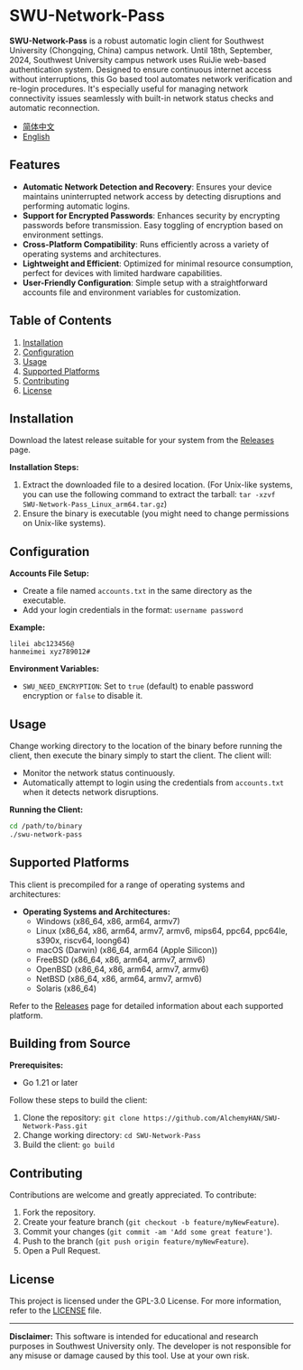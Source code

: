 # SWU-Network-Pass

**SWU-Network-Pass** is a robust automatic login client for Southwest University (Chongqing, China) campus network. Until 18th, September, 2024, Southwest University campus network uses RuiJie web-based authentication system. Designed to ensure continuous internet access without interruptions, this Go based tool automates network verification and re-login procedures. It's especially useful for managing network connectivity issues seamlessly with built-in network status checks and automatic reconnection.

- [简体中文](README_zh.md)
- [English](README.md)

## Features

- **Automatic Network Detection and Recovery**: Ensures your device maintains uninterrupted network access by detecting disruptions and performing automatic logins.
- **Support for Encrypted Passwords**: Enhances security by encrypting passwords before transmission. Easy toggling of encryption based on environment settings.
- **Cross-Platform Compatibility**: Runs efficiently across a variety of operating systems and architectures.
- **Lightweight and Efficient**: Optimized for minimal resource consumption, perfect for devices with limited hardware capabilities.
- **User-Friendly Configuration**: Simple setup with a straightforward accounts file and environment variables for customization.

## Table of Contents

1. [Installation](#installation)
2. [Configuration](#configuration)
3. [Usage](#usage)
4. [Supported Platforms](#supported-platforms)
5. [Contributing](#contributing)
6. [License](#license)

## Installation

Download the latest release suitable for your system from the [Releases](https://github.com/AlchemyHAN/SWU-Network-Pass/releases) page.

**Installation Steps:**

1. Extract the downloaded file to a desired location.
(For Unix-like systems, you can use the following command to extract the tarball: `tar -xzvf SWU-Network-Pass_Linux_arm64.tar.gz`)
2. Ensure the binary is executable (you might need to change permissions on Unix-like systems).

## Configuration

**Accounts File Setup:**

- Create a file named `accounts.txt` in the same directory as the executable.
- Add your login credentials in the format: `username password`

**Example:**

``` plaintext
lilei abc123456@
hanmeimei xyz789012#
```

**Environment Variables:**

- `SWU_NEED_ENCRYPTION`: Set to `true` (default) to enable password encryption or `false` to disable it.

## Usage

Change working directory to the location of the binary before running the client, then execute the binary simply to start the client.
The client will:

- Monitor the network status continuously.
- Automatically attempt to login using the credentials from `accounts.txt` when it detects network disruptions.

**Running the Client:**

```bash
cd /path/to/binary
./swu-network-pass
```

## Supported Platforms

This client is precompiled for a range of operating systems and architectures:

- **Operating Systems and Architectures:**
  - Windows (x86_64, x86, arm64, armv7)
  - Linux (x86_64, x86, arm64, armv7, armv6, mips64, ppc64, ppc64le, s390x, riscv64, loong64)
  - macOS (Darwin) (x86_64, arm64 (Apple Silicon))
  - FreeBSD (x86_64, x86, arm64, armv7, armv6)
  - OpenBSD (x86_64, x86, arm64, armv7, armv6)
  - NetBSD (x86_64, x86, arm64, armv7, armv6)
  - Solaris (x86_64)

Refer to the [Releases](https://github.com/AlchemyHAN/SWU-Network-Pass/releases) page for detailed information about each supported platform.

## Building from Source

**Prerequisites:**

- Go 1.21 or later

Follow these steps to build the client:

1. Clone the repository: `git clone https://github.com/AlchemyHAN/SWU-Network-Pass.git`
2. Change working directory: `cd SWU-Network-Pass`
3. Build the client: `go build`

## Contributing

Contributions are welcome and greatly appreciated. To contribute:

1. Fork the repository.
2. Create your feature branch (`git checkout -b feature/myNewFeature`).
3. Commit your changes (`git commit -am 'Add some great feature'`).
4. Push to the branch (`git push origin feature/myNewFeature`).
5. Open a Pull Request.

## License

This project is licensed under the GPL-3.0 License. For more information, refer to the [LICENSE](LICENSE) file.

---

**Disclaimer:** This software is intended for educational and research purposes in Southwest University only. The developer is not responsible for any misuse or damage caused by this tool. Use at your own risk.
